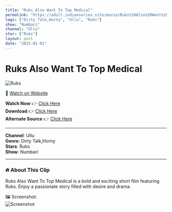 ```yaml
---
title: "Ruks Also Want To Top Medical"
permalink: "https://adult.indianseries.site/movie/Ruks%20Also%20Want%20To%20Top%20Medical"
tags: ["Dirty Talk,Horny", "Ullu", "Ruks"]
show: "Numbari"
channel: "Ullu"
star: ["Ruks"]
layout: post
date: "2025-01-01"
---
```


# Ruks Also Want To Top Medical

![Ruks](https://shorts.desisins.com/wp-content/uploads/2024/12/Ruks-Numbari-Ullu-DesiSins.com_.jpg)

🔗 [Watch on Website](https://adult.indianseries.site/movie/Ruks%20Also%20Want%20To%20Top%20Medical)

**Watch Now** 👉 [Click Here](https://adult.indianseries.site/movie/Ruks%20Also%20Want%20To%20Top%20Medical)  
**Download** 👉 [Click Here](https://adult.indianseries.site/movie/Ruks%20Also%20Want%20To%20Top%20Medical)  
**Alternate Source** 👉 [Click Here](https://adult.indianseries.site/movie/Ruks%20Also%20Want%20To%20Top%20Medical)

---

**Channel**: Ullu  
**Genre**: Dirty Talk,Horny  
**Stars**: Ruks  
**Show**: Numbari

---

### 🔥 About This Clip

Ruks Also Want To Top Medical is a bold and exciting short film featuring Ruks. Enjoy a passionate story filled with desire and drama.
 
🖼️ Screenshot:  
![Screenshot](https://shorts.desisins.com/wp-content/uploads/2024/12/Ruks-Numbari-Ullu-DesiSins.com_.jpg)
